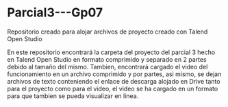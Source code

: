 # Parcial3---Gp07
Repositorio creado para alojar archivos de proyecto creado con Talend Open Studio

En este repositorio encontrará la carpeta del proyecto del parcial 3 hecho en Talend Open Studio en formato comprimido y separado en 2 partes debido al tamaño del mismo. Tambien, encontrará cargado el video del funcionamiento en un archivo comprimido y por partes, asi mismo, se dejan archivos de texto conteniendo el enlace de descarga alojado en Drive tanto para el proyecto como para el video, el video se ha cargado en un formato para que tambien se pueda visualizar en linea. 
